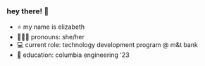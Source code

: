 ### hey there! 👋
* ⭐ my name is elizabeth
* 👩🏻‍💻 pronouns: she/her
* 💻 current role: technology development program @ m&t bank
* 🦁 education: columbia engineering '23
